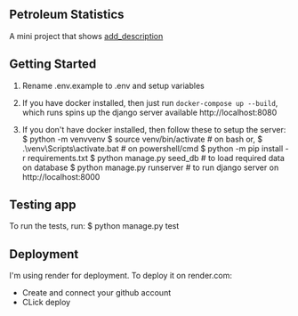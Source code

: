 ## Petroleum Statistics

A mini project that shows [add_description](:-)

## Getting Started

1. Rename .env.example to .env and setup variables
2. If you have docker installed, then just run `docker-compose up --build`, which
   runs spins up the django server available http://localhost:8080

3. If you don't have docker installed, then follow these to setup the server:
   $ python -m venvvenv
   $ source venv/bin/activate # on bash or,
   $ .\venv\Scripts\activate.bat # on powershell/cmd
   $ python -m pip install -r requirements.txt
   $ python manage.py seed_db # to load required data on database
   $ python manage.py runserver # to run django server on http://localhost:8000

## Testing app

To run the tests, run:
$ python manage.py test

## Deployment

I'm using render for deployment. To deploy it on render.com:

- Create and connect your github account
- CLick deploy
